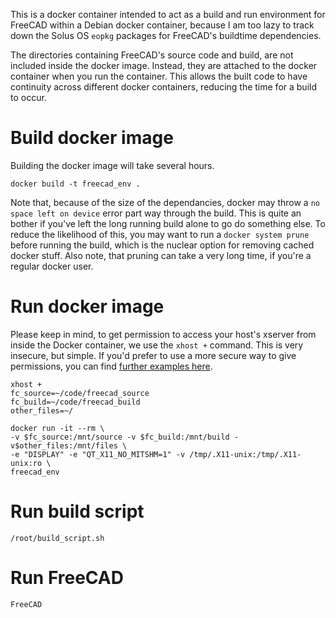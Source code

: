 This is a docker container intended to act as a build and run environment for
FreeCAD within a Debian docker container, because I am too lazy to track down
the Solus OS `eopkg` packages for FreeCAD's buildtime dependencies.

The directories containing FreeCAD's source code and build, are not included
inside the docker image. Instead, they are attached to the docker container
when you run the container. This allows the built code to have continuity
across different docker containers, reducing the time for a build to occur.

# Build docker image

Building the docker image will take several hours.

```
docker build -t freecad_env .
```

Note that, because of the size of the dependancies, docker may throw a `no
space left on device` error part way through the build. This is quite an bother
if you've left the long running build alone to go do something else.  To reduce
the likelihood of this, you may want to run a `docker system prune` before
running the build, which is the nuclear option for removing cached docker
stuff. Also note, that pruning can take a very long time, if you're a regular
docker user.

# Run docker image

Please keep in mind, to get permission to access your host's xserver from
inside the Docker container, we use the `xhost +` command. This is very
insecure, but simple. If you'd prefer to use a more secure way to give
permissions, you can find [further examples
here](https://wiki.ros.org/docker/Tutorials/GUI). 

```
xhost +
fc_source=~/code/freecad_source
fc_build=~/code/freecad_build
other_files=~/

docker run -it --rm \
-v $fc_source:/mnt/source -v $fc_build:/mnt/build -v$other_files:/mnt/files \
-e "DISPLAY" -e "QT_X11_NO_MITSHM=1" -v /tmp/.X11-unix:/tmp/.X11-unix:ro \
freecad_env
```

# Run build script

```
/root/build_script.sh
```

# Run FreeCAD
```
FreeCAD
```
